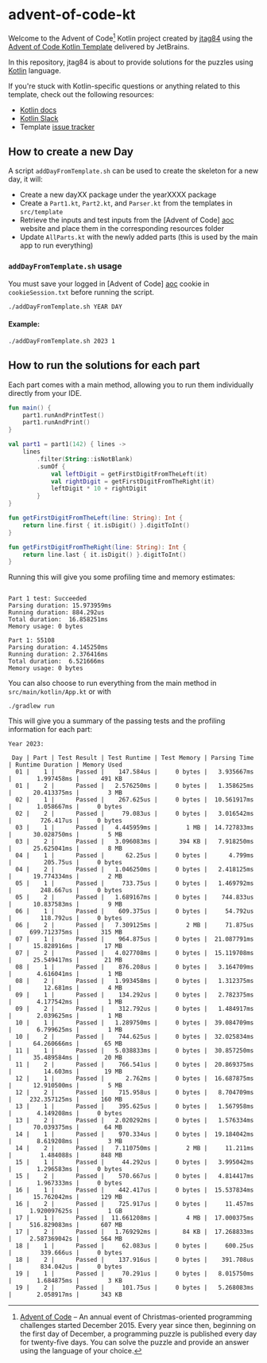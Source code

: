 # advent-of-code-kt

Welcome to the Advent of Code[^aoc] Kotlin project created by [jtag84][github] using the [Advent of Code Kotlin Template][template] delivered by JetBrains.

In this repository, jtag84 is about to provide solutions for the puzzles using [Kotlin][kotlin] language.

If you're stuck with Kotlin-specific questions or anything related to this template, check out the following resources:

- [Kotlin docs][docs]
- [Kotlin Slack][slack]
- Template [issue tracker][issues]

## How to create a new Day

A script `addDayFromTemplate.sh` can be used to create the skeleton for a new day, it will:

* Create a new dayXX package under the yearXXXX package
* Create a `Part1.kt`, `Part2.kt`, and `Parser.kt` from the templates in `src/template`
* Retrieve the inputs and test inputs from the [Advent of Code] [aoc] website and place them in the corresponding
  resources folder
* Update `AllParts.kt` with the newly added parts (this is used by the main app to run everything)

### `addDayFromTemplate.sh` usage

You must save your logged in [Advent of Code] [aoc] cookie in `cookieSession.txt` before running the script.

```shell
./addDayFromTemplate.sh YEAR DAY
```

#### Example:

```shell
./addDayFromTemplate.sh 2023 1
```

## How to run the solutions for each part

Each part comes with a main method, allowing you to run them individually directly from your IDE.

```kotlin
fun main() {
    part1.runAndPrintTest()
    part1.runAndPrint()
}

val part1 = part1(142) { lines ->
    lines
        .filter(String::isNotBlank)
        .sumOf {
            val leftDigit = getFirstDigitFromTheLeft(it)
            val rightDigit = getFirstDigitFromTheRight(it)
            leftDigit * 10 + rightDigit
        }
}

fun getFirstDigitFromTheLeft(line: String): Int {
    return line.first { it.isDigit() }.digitToInt()
}

fun getFirstDigitFromTheRight(line: String): Int {
    return line.last { it.isDigit() }.digitToInt()
}
```

Running this will give you some profiling time and memory estimates:

```shell

Part 1 test: Succeeded 
Parsing duration: 15.973959ms
Running duration: 884.292us
Total duration:  16.858251ms
Memory usage: 0 bytes

Part 1: 55108
Parsing duration: 4.145250ms
Running duration: 2.376416ms
Total duration:  6.521666ms
Memory usage: 0 bytes
```

You can also choose to run everything from the main method in `src/main/kotlin/App.kt` or with

```shell
./gradlew run
```

This will give you a summary of the passing tests and the profiling information for each part:

```shell
Year 2023:

 Day | Part | Test Result | Test Runtime | Test Memory | Parsing Time | Runtime Duration | Memory Used 
  01 |    1 |      Passed |    147.584us |     0 bytes |   3.935667ms |       1.997458ms |      491 KB
  01 |    2 |      Passed |   2.576250ms |     0 bytes |   1.358625ms |      20.413375ms |        3 MB
  02 |    1 |      Passed |    267.625us |     0 bytes |  10.561917ms |       1.058667ms |     0 bytes
  02 |    2 |      Passed |     79.083us |     0 bytes |   3.016542ms |        726.417us |     0 bytes
  03 |    1 |      Passed |   4.445959ms |        1 MB |  14.727833ms |      30.028750ms |        5 MB
  03 |    2 |      Passed |   3.096083ms |      394 KB |   7.918250ms |      25.625041ms |        8 MB
  04 |    1 |      Passed |      62.25us |     0 bytes |      4.799ms |         205.75us |     0 bytes
  04 |    2 |      Passed |   1.046250ms |     0 bytes |   2.418125ms |      19.774334ms |        2 MB
  05 |    1 |      Passed |     733.75us |     0 bytes |   1.469792ms |        248.667us |     0 bytes
  05 |    2 |      Passed |   1.689167ms |     0 bytes |    744.833us |      10.837583ms |        9 MB
  06 |    1 |      Passed |    609.375us |     0 bytes |     54.792us |        118.792us |     0 bytes
  06 |    2 |      Passed |   7.309125ms |        2 MB |     71.875us |     699.712375ms |      315 MB
  07 |    1 |      Passed |    964.875us |     0 bytes |  21.087791ms |      15.828916ms |       17 MB
  07 |    2 |      Passed |   4.027708ms |     0 bytes |  15.119708ms |      25.549417ms |       21 MB
  08 |    1 |      Passed |    876.208us |     0 bytes |   3.164709ms |       4.616041ms |        1 MB
  08 |    2 |      Passed |   1.993458ms |     0 bytes |   1.312375ms |         12.681ms |        4 MB
  09 |    1 |      Passed |    134.292us |     0 bytes |   2.782375ms |       4.177542ms |        1 MB
  09 |    2 |      Passed |    312.792us |     0 bytes |   1.484917ms |       2.039625ms |        1 MB
  10 |    1 |      Passed |   1.289750ms |     0 bytes |  39.084709ms |       6.799625ms |        1 MB
  10 |    2 |      Passed |    744.625us |     0 bytes |  32.025834ms |      64.260666ms |       65 MB
  11 |    1 |      Passed |   5.038833ms |     0 bytes |  30.857250ms |      35.489584ms |       20 MB
  11 |    2 |      Passed |    766.541us |     0 bytes |  20.869375ms |         14.603ms |       19 MB
  12 |    1 |      Passed |      2.762ms |     0 bytes |  16.687875ms |      12.910500ms |        5 MB
  12 |    2 |      Passed |    715.958us |     0 bytes |   8.704709ms |     232.357125ms |      160 MB
  13 |    1 |      Passed |    395.625us |     0 bytes |   1.567958ms |       4.149208ms |     0 bytes
  13 |    2 |      Passed |   2.020292ms |     0 bytes |   1.576334ms |      70.039375ms |       64 MB
  14 |    1 |      Passed |    970.334us |     0 bytes |  19.184042ms |       8.619208ms |        3 MB
  14 |    2 |      Passed |   7.110750ms |        2 MB |     11.211ms |        1.484088s |      848 MB
  15 |    1 |      Passed |     44.292us |     0 bytes |   3.995042ms |       1.296583ms |     0 bytes
  15 |    2 |      Passed |    570.667us |     0 bytes |   4.814417ms |       1.967333ms |     0 bytes
  16 |    1 |      Passed |    442.417us |     0 bytes |  15.537834ms |      15.762042ms |      129 MB
  16 |    2 |      Passed |    725.917us |     0 bytes |     11.457ms |     1.920097625s |        1 GB
  17 |    1 |      Passed |  11.661208ms |        4 MB |  17.000375ms |     516.829083ms |      607 MB
  17 |    2 |      Passed |   1.769292ms |       84 KB |  17.268833ms |     2.587369042s |      564 MB
  18 |    1 |      Passed |     62.083us |     0 bytes |     600.25us |        339.666us |     0 bytes
  18 |    2 |      Passed |    137.916us |     0 bytes |    391.708us |        834.042us |     0 bytes
  19 |    1 |      Passed |     70.291us |     0 bytes |   8.015750ms |       1.684875ms |        3 KB
  19 |    2 |      Passed |     101.75us |     0 bytes |   5.268083ms |       2.058917ms |      343 KB
```

[^aoc]:
    [Advent of Code][aoc] – An annual event of Christmas-oriented programming challenges started December 2015.
    Every year since then, beginning on the first day of December, a programming puzzle is published every day for twenty-five days.
    You can solve the puzzle and provide an answer using the language of your choice.

[aoc]: https://adventofcode.com
[docs]: https://kotlinlang.org/docs/home.html
[github]: https://github.com/jtag84
[issues]: https://github.com/kotlin-hands-on/advent-of-code-kotlin-template/issues
[kotlin]: https://kotlinlang.org
[slack]: https://surveys.jetbrains.com/s3/kotlin-slack-sign-up
[template]: https://github.com/kotlin-hands-on/advent-of-code-kotlin-template
